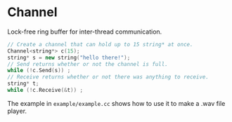 Channel
=======

Lock-free ring buffer for inter-thread communication.

```c++
// Create a channel that can hold up to 15 string* at once. 
Channel<string*> c(15);
string* s = new string("hello there!");
// Send returns whether or not the channel is full.
while (!c.Send(s)) ;
// Receive returns whether or not there was anything to receive.
string* t;
while (!c.Receive(&t)) ;
```

The example in `example/example.cc` shows how to use it to make a .wav file player.
